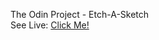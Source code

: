 The Odin Project - Etch-A-Sketch
<br>
See Live: <a href='https://top-etch-a-sketch.netlify.app/'>Click Me!</a>
